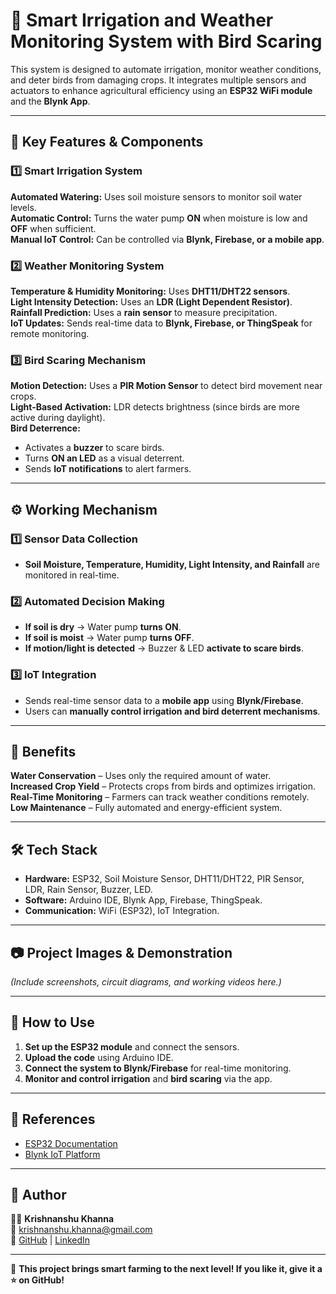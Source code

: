 # 🌱 Smart Irrigation and Weather Monitoring System with Bird Scaring  

This system is designed to automate irrigation, monitor weather conditions, and deter birds from damaging crops. It integrates multiple sensors and actuators to enhance agricultural efficiency using an **ESP32 WiFi module** and the **Blynk App**.

---

## 🚀 Key Features & Components  

### 1️⃣ Smart Irrigation System  
 **Automated Watering:** Uses soil moisture sensors to monitor soil water levels.  
 **Automatic Control:** Turns the water pump **ON** when moisture is low and **OFF** when sufficient.  
 **Manual IoT Control:** Can be controlled via **Blynk, Firebase, or a mobile app**.  

### 2️⃣ Weather Monitoring System  
 **Temperature & Humidity Monitoring:** Uses **DHT11/DHT22 sensors**.  
 **Light Intensity Detection:** Uses an **LDR (Light Dependent Resistor)**.  
 **Rainfall Prediction:** Uses a **rain sensor** to measure precipitation.  
 **IoT Updates:** Sends real-time data to **Blynk, Firebase, or ThingSpeak** for remote monitoring.  

### 3️⃣ Bird Scaring Mechanism  
 **Motion Detection:** Uses a **PIR Motion Sensor** to detect bird movement near crops.  
 **Light-Based Activation:** LDR detects brightness (since birds are more active during daylight).  
 **Bird Deterrence:**  
   - Activates a **buzzer** to scare birds.  
   - Turns **ON an LED** as a visual deterrent.  
   - Sends **IoT notifications** to alert farmers.  

---

## ⚙️ Working Mechanism  

### 1️⃣ Sensor Data Collection  
- **Soil Moisture, Temperature, Humidity, Light Intensity, and Rainfall** are monitored in real-time.  

### 2️⃣ Automated Decision Making  
- **If soil is dry** → Water pump **turns ON**.  
- **If soil is moist** → Water pump **turns OFF**.  
- **If motion/light is detected** → Buzzer & LED **activate to scare birds**.  

### 3️⃣ IoT Integration  
- Sends real-time sensor data to a **mobile app** using **Blynk/Firebase**.  
- Users can **manually control irrigation and bird deterrent mechanisms**.  

---

## 🎯 Benefits  
 **Water Conservation** – Uses only the required amount of water.  
 **Increased Crop Yield** – Protects crops from birds and optimizes irrigation.  
 **Real-Time Monitoring** – Farmers can track weather conditions remotely.  
 **Low Maintenance** – Fully automated and energy-efficient system.  

---

## 🛠️ Tech Stack  
- **Hardware:** ESP32, Soil Moisture Sensor, DHT11/DHT22, PIR Sensor, LDR, Rain Sensor, Buzzer, LED.  
- **Software:** Arduino IDE, Blynk App, Firebase, ThingSpeak.  
- **Communication:** WiFi (ESP32), IoT Integration.  

---

## 📷 Project Images & Demonstration  
*(Include screenshots, circuit diagrams, and working videos here.)*  

---

## 📝 How to Use  
1. **Set up the ESP32 module** and connect the sensors.  
2. **Upload the code** using Arduino IDE.  
3. **Connect the system to Blynk/Firebase** for real-time monitoring.  
4. **Monitor and control irrigation** and **bird scaring** via the app.  

---

## 🔗 References  
- [ESP32 Documentation](https://docs.espressif.com/projects/esp-idf/en/latest/esp32/)  
- [Blynk IoT Platform](https://blynk.io/)  

---

## 📌 Author  
👨‍💻 **Krishnanshu Khanna**  
📧 [krishnanshu.khanna@gmail.com](mailto:krishnanshu.khanna@gmail.com)  
🔗 [GitHub](https://github.com/Krishnanshu-Khanna) | [LinkedIn](https://www.linkedin.com/in/krishnanshu-khanna/)  

---

🚀 **This project brings smart farming to the next level! If you like it, give it a ⭐ on GitHub!**  
